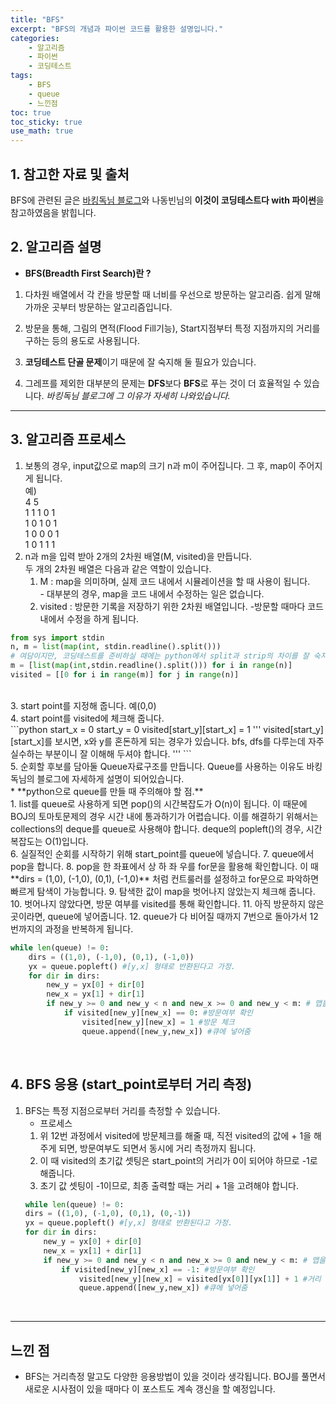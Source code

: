 ```yaml
---
title: "BFS"
excerpt: "BFS의 개념과 파이썬 코드를 활용한 설명입니다."
categories:
    - 알고리즘
    - 파이썬
    - 코딩테스트
tags:
    - BFS
    - queue
    - 느낀점
toc: true
toc_sticky: true
use_math: true
---
```


## 1. 참고한 자료 및 출처
BFS에 관련된 글은 [바킹독님 블로그](https://blog.encrypted.gg/941?category=773649)와 나동빈님의 **이것이 코딩테스트다 with 파이썬**을 참고하였음을 밝힙니다.

## 2. 알고리즘 설명

* **BFS(Breadth First Search)란 ?**

1. 다차원 배열에서 각 칸을 방문할 때 너비를 우선으로 방문하는 알고리즘. 쉽게 말해 가까운 곳부터 방문하는 알고리즘입니다.  

2. 방문을 통해, 그림의 면적(Flood Fill기능), Start지점부터 특정 지점까지의 거리를 구하는 등의 용도로 사용됩니다.  

3. **코딩테스트 단골 문제**이기 때문에 잘 숙지해 둘 필요가 있습니다.  

4. 그레프를 제외한 대부분의 문제는 **DFS**보다 **BFS**로 푸는 것이 더 효율적일 수 있습니다. *바킹독님 블로그에 그 이유가 자세히 나와있습니다.*<br/>
  ---

## 3. 알고리즘 프로세스
1. 보통의 경우, input값으로 map의 크기 n과 m이 주어집니다. 그 후, map이 주어지게 됩니다. <br/>
예) <br/>
4 5 <br/>
1 1 1 0 1 <br/>
1 0 1 0 1 <br/>
1 0 0 0 1 <br/>
1 0 1 1 1 <br/>
2. n과 m을 입력 받아 2개의 2차원 배열(M, visited)을 만듭니다. <br/>
두 개의 2차원 배열은 다음과 같은 역할이 있습니다. <br/>
    1. M : map을 의미하며, 실제 코드 내에서 시뮬레이션을 할 때 사용이 됩니다.<br/> - 대부분의 경우, map을 코드 내에서 수정하는 일은 없습니다.<br/>
    2. visited : 방문한 기록을 저장하기 위한 2차원 배열입니다. -방문할 때마다 코드 내에서 수정을 하게 됩니다.<br/>
```python
from sys import stdin
n, m = list(map(int, stdin.readline().split()))
# 여담이지만, 코딩테스트를 준비하실 때에는 python에서 split과 strip의 차이를 잘 숙지하셔야 합니다.
m = [list(map(int,stdin.readline().split())) for i in range(n)]
visited = [[0 for i in range(m)] for j in range(n)]
```
<br/>
3. start point를 지정해 줍니다. 예(0,0) <br/>
4. start point를 visited에 체크해 줍니다. <br/>
```python
start_x = 0
start_y = 0
visited[start_y][start_x] = 1
'''
visited[start_y][start_x]를 보시면, x와 y를 혼돈하게 되는 경우가 있습니다. 
bfs, dfs를 다루는데 자주 실수하는 부분이니 잘 이해해 두셔야 합니다.
''' 
```
<br/>
5. 순회할 후보를 담아둘 Queue자료구조를 만듭니다. Queue를 사용하는 이유도 바킹독님의 블로그에 자세하게 설명이 되어있습니다.  <br/>
    * **python으로 queue를 만들 때 주의해야 할 점.**<br/>
    1. list를 queue로 사용하게 되면 pop()의 시간복잡도가 O(n)이 됩니다. 이 때문에 BOJ의 토마토문제의 경우 시간 내에 통과하기가 어렵습니다. 이를 해결하기 위해서는 collections의 deque를 queue로 사용해야 합니다. deque의 popleft()의 경우, 시간복잡도는 O(1)입니다.<br/>
6. 실질적인 순회를 시작하기 위해 start_point를 queue에 넣습니다.
7. queue에서 pop을 합니다.
8. pop을 한 좌표에서 상 하 좌 우를 for문을 활용해 확인합니다. 이 때 **dirs = (1,0), (-1,0), (0,1), (-1,0)** 처럼 컨트룰러를 설정하고 for문으로 파악하면 빠르게 탐색이 가능합니다.
9. 탐색한 값이 map을 벗어나지 않았는지 체크해 줍니다.
10. 벗어나지 않았다면, 방문 여부를 visited를 통해 확인합니다.
11. 아직 방문하지 않은 곳이라면, queue에 넣어줍니다.
12. queue가 다 비어질 때까지 7번으로 돌아가서 12번까지의 과정을 반복하게 됩니다.<br/>

```python
while len(queue) != 0:
    dirs = ((1,0), (-1,0), (0,1), (-1,0))
    yx = queue.popleft() #[y,x] 형태로 반환된다고 가정.
    for dir in dirs:
        new_y = yx[0] + dir[0]
        new_x = yx[1] + dir[1]
        if new_y >= 0 and new_y < n and new_x >= 0 and new_y < m: # 맵을 벗어났는지 여부 확인
            if visited[new_y][new_x] == 0: #방문여부 확인
                visited[new_y][new_x] = 1 #방문 체크
                queue.append([new_y,new_x]) #큐에 넣어줌
```
<br/>

## 4. BFS 응용 (start_point로부터 거리 측정)
1. BFS는 특정 지점으로부터 거리를 측정할 수 있습니다.
    * 프로세스<br/>
    1. 위 12번 과정에서 visited에 방문체크를 해줄 때, 직전 visited의 값에 + 1을 해주게 되면, 방문여부도 되면서 동시에 거리 측정까지 됩니다.<br/>
    2. 이 때 visited의 초기값 셋팅은 start_point의 거리가 0이 되어야 하므로 -1로 해줍니다.<br/>
    3. 초기 값 셋팅이 -1이므로, 최종 출력할 때는 거리 + 1을 고려해야 합니다. <br/> 
    ```python
    while len(queue) != 0:
    dirs = ((1,0), (-1,0), (0,1), (0,-1))
    yx = queue.popleft() #[y,x] 형태로 반환된다고 가정.
    for dir in dirs:
        new_y = yx[0] + dir[0]
        new_x = yx[1] + dir[1]
        if new_y >= 0 and new_y < n and new_x >= 0 and new_y < m: # 맵을 벗어났는지 여부 확인
            if visited[new_y][new_x] == -1: #방문여부 확인
                visited[new_y][new_x] = visited[yx[0]][yx[1]] + 1 #거리 계산 및 방문 체크
                queue.append([new_y,new_x]) #큐에 넣어줌
    ```
    <br/>
<hr>

## 느낀 점
* BFS는 거리측정 말고도 다양한 응용방법이 있을 것이라 생각됩니다. BOJ를 풀면서 새로운 시사점이 있을 때마다 이 포스트도 계속 갱신을 할 예정입니다.